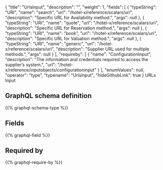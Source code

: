 {
  "title": "UrlsInput",
  "description": "",
  "weight": 1,
  "fields": [
    {
      "typeString": "URI",
      "name": "search",
      "url": "/hotel-x/reference/scalars/uri",
      "description": "Specific URL for Availability method.",
      "args": null
    },
    {
      "typeString": "URI",
      "name": "quote",
      "url": "/hotel-x/reference/scalars/uri",
      "description": "Specific URL for Reservation method.",
      "args": null
    },
    {
      "typeString": "URI",
      "name": "book",
      "url": "/hotel-x/reference/scalars/uri",
      "description": "Specific URL for Valuation method.",
      "args": null
    },
    {
      "typeString": "URI",
      "name": "generic",
      "url": "/hotel-x/reference/scalars/uri",
      "description": "Supplier URL used for multiple methods.",
      "args": null
    }
  ],
  "requireby": [
    {
      "name": "ConfigurationInput",
      "description": "The information and credentials required to access the supplier’s system.",
      "url": "/hotel-x/reference/inputobjects/configurationinput"
    }
  ],
  "enumValues": null,
  "operator": "type",
  "typename": "UrlsInput",
  "hideGithubLink": true
}
URLs Input
## GraphQL schema definition

{{% graphql-schema-type %}}

## Fields

{{% graphql-field %}}

## Required by

{{% graphql-require-by %}}
